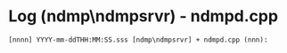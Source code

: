 # Log (ndmp\ndmpsrvr) - ndmpd.cpp

```
[nnnn] YYYY-mm-ddTHH:MM:SS.sss [ndmp\ndmpsrvr] + ndmpd.cpp (nnn):
```
